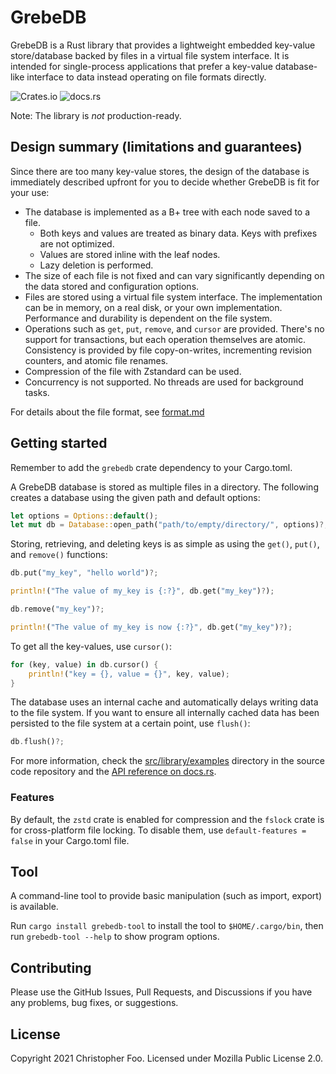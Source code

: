 # GrebeDB

GrebeDB is a Rust library that provides a lightweight embedded key-value store/database backed by files in a virtual file system interface. It is intended for single-process applications that prefer a key-value database-like interface to data instead operating on file formats directly.

![Crates.io](https://img.shields.io/crates/v/grebedb) ![docs.rs](https://img.shields.io/docsrs/grebedb)

Note: The library is *not* production-ready.

## Design summary (limitations and guarantees)

Since there are too many key-value stores, the design of the database is immediately described upfront for you to decide whether GrebeDB is fit for your use:

* The database is implemented as a B+ tree with each node saved to a file.
  * Both keys and values are treated as binary data. Keys with prefixes are not optimized.
  * Values are stored inline with the leaf nodes.
  * Lazy deletion is performed.
* The size of each file is not fixed and can vary significantly depending on the data stored and configuration options.
* Files are stored using a virtual file system interface. The implementation can be in memory, on a real disk, or your own implementation. Performance and durability is dependent on the file system.
* Operations such as `get`, `put`, `remove`, and `cursor` are provided. There's no support for transactions, but each operation themselves are atomic. Consistency is provided by file copy-on-writes, incrementing revision counters, and atomic file renames.
* Compression of the file with Zstandard can be used.
* Concurrency is not supported. No threads are used for background tasks.

For details about the file format, see [format.md](format.md)

## Getting started

Remember to add the `grebedb` crate dependency to your Cargo.toml.

A GrebeDB database is stored as multiple files in a directory. The following creates a database using the given path and default options:

```rust
let options = Options::default();
let mut db = Database::open_path("path/to/empty/directory/", options)?;
```

Storing, retrieving, and deleting keys is as simple as using the `get()`, `put()`, and `remove()` functions:

```rust
db.put("my_key", "hello world")?;

println!("The value of my_key is {:?}", db.get("my_key")?);

db.remove("my_key")?;

println!("The value of my_key is now {:?}", db.get("my_key")?);
```

To get all the key-values, use `cursor()`:

```rust
for (key, value) in db.cursor() {
    println!("key = {}, value = {}", key, value);
}
```

The database uses an internal cache and automatically delays writing data to the file system. If you want to ensure all internally cached data has been persisted to the file system at a certain point, use `flush()`:

```rust
db.flush()?;
```

For more information, check the [src/library/examples](src/library/examples) directory in the source code repository and the [API reference on docs.rs](https://docs.rs/grebedb).

### Features

By default, the `zstd` crate is enabled for compression and the `fslock` crate is for cross-platform file locking. To disable them, use `default-features = false` in your Cargo.toml file.

## Tool

A command-line tool to provide basic manipulation (such as import, export) is available.

Run `cargo install grebedb-tool` to install the tool to `$HOME/.cargo/bin`, then run `grebedb-tool --help` to show program options.

## Contributing

Please use the GitHub Issues, Pull Requests, and Discussions if you have any problems, bug fixes, or suggestions.

## License

Copyright 2021 Christopher Foo. Licensed under Mozilla Public License 2.0.
